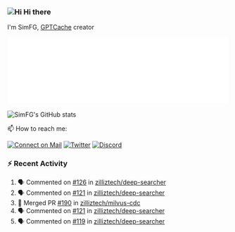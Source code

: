 ### <img src='https://qpluspicture.oss-cn-beijing.aliyuncs.com/6LjjQA/Hi.gif' alt='Hi' width="24"/> Hi there

I'm SimFG, [GPTCache](https://github.com/zilliztech/GPTCache) creator

![Metrics 👋](/metrics.plugin.followup.user.svg)

![SimFG's GitHub stats](https://github-readme-stats.vercel.app/api?username=SimFG&show_icons=true&theme=radical&count_private=true)

📫 How to reach me:

[![Connect on Mail](https://img.shields.io/badge/Ask%20me-anything-1abc9c.svg)](mailto:1142838399@qq.com)
[![Twitter](https://img.shields.io/twitter/follow/FogSim?style=social)](https://twitter.com/FogSim)
[![Discord](https://img.shields.io/discord/1092648432495251507?label=Discord&logo=discord)](https://discord.gg/Q8C6WEjSWV)

### :zap: Recent Activity

<!--START_SECTION:activity-->
1. 🗣 Commented on [#126](https://github.com/zilliztech/deep-searcher/issues/126) in [zilliztech/deep-searcher](https://github.com/zilliztech/deep-searcher)
2. 🗣 Commented on [#121](https://github.com/zilliztech/deep-searcher/issues/121) in [zilliztech/deep-searcher](https://github.com/zilliztech/deep-searcher)
3. 🎉 Merged PR [#190](https://github.com/zilliztech/milvus-cdc/pull/190) in [zilliztech/milvus-cdc](https://github.com/zilliztech/milvus-cdc)
4. 🗣 Commented on [#121](https://github.com/zilliztech/deep-searcher/issues/121) in [zilliztech/deep-searcher](https://github.com/zilliztech/deep-searcher)
5. 🗣 Commented on [#119](https://github.com/zilliztech/deep-searcher/issues/119) in [zilliztech/deep-searcher](https://github.com/zilliztech/deep-searcher)
<!--END_SECTION:activity-->

